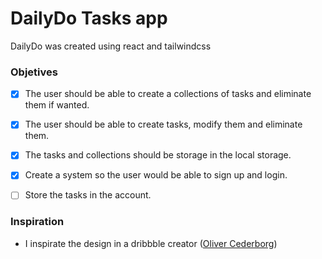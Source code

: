 # DailyDo Tasks app

DailyDo was created using react and tailwindcss

### Objetives
- [x] The user should be able to create a collections of tasks and eliminate them if wanted.
- [x] The user should be able to create tasks, modify them and eliminate them.

- [x] The tasks and collections should be storage in the local storage.

- [x] Create a system so the user would be able to sign up and login.

- [ ] Store the tasks in the account.

### Inspiration
- I inspirate the design in a dribbble creator ([Oliver Cederborg](https://dribbble.com/shots/15185058-Collection-Tasks))
